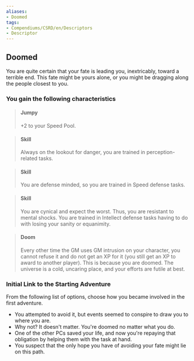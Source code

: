 ```yaml
---
aliases:
- Doomed
tags:
- Compendiums/CSRD/en/Descriptors
- Descriptor
---
```


## Doomed  
You are quite certain that your fate is leading you, inextricably, toward a terrible end. This fate might be yours alone, or you might be dragging along the people closest to you.
### You gain the following characteristics  
> #### Jumpy
> +2 to your Speed Pool.  

> #### Skill
> Always on the lookout for danger, you are trained in perception-related tasks.  

> #### Skill
> You are defense minded, so you are trained in Speed defense tasks.  

> #### Skill
> You are cynical and expect the worst. Thus, you are resistant to mental shocks. You are trained in Intellect defense tasks having to do with losing your sanity or equanimity.  

> #### Doom
> Every other time the GM uses GM intrusion on your character, you cannot refuse it and do not get an XP for it (you still get an XP to award to another player). This is because you are doomed. The universe is a cold, uncaring place, and your efforts are futile at best.  

### Initial Link to the Starting Adventure  
From the following list of options, choose how you became involved in the first adventure.  
- You attempted to avoid it, but events seemed to conspire to draw you to where you are.  
- Why not? It doesn't matter. You're doomed no matter what you do.  
- One of the other PCs saved your life, and now you're repaying that obligation by helping them with the task at hand.  
- You suspect that the only hope you have of avoiding your fate might lie on this path.  